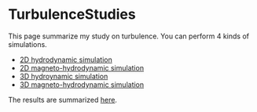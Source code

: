 # TurbulenceStudies
This page summarize my study on turbulence.
You can perform 4 kinds of simulations.

- [2D hydrodynamic simulation](./HYD2D/)
- [2D magneto-hydrodynamic simulation](./MHD2D/)
- [3D hydroynamic simulation](./HYD3D/)
- [3D magneto-hydrodynamic simulation](./MHD3D/)

The results are summarized [here](./docs/).
